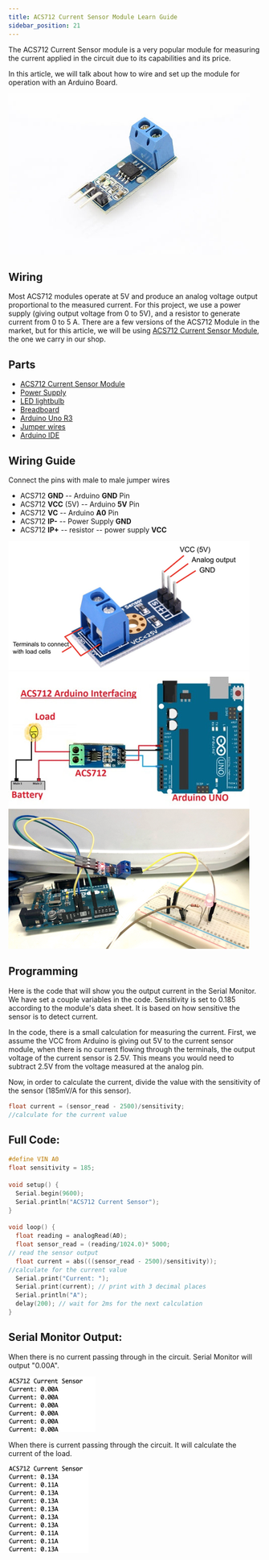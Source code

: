 ```yaml
---
title: ACS712 Current Sensor Module Learn Guide
sidebar_position: 21
---
```


The ACS712 Current Sensor module is a very popular module for measuring the current applied in the circuit due to its capabilities and its price. 

In this article, we will talk about how to wire and set up the module for operation with an Arduino Board. 

![](/img/docs/product_guide/1923_01.jpg)

## Wiring 

Most ACS712 modules operate at 5V and produce an analog voltage output proportional to the measured current. For this project, we use a power supply (giving output voltage from 0 to 5V), and a resistor to generate current from 0 to 5 A. There are a few versions of the ACS712 Module in the market, but for this article, we will be using [ACS712 Current Sensor Module](https://www.canadarobotix.com/1923), the one we carry in our shop. 

## Parts

* [ACS712 Current Sensor Module](https://www.canadarobotix.com/1923)
* [Power Supply](https://www.canadarobotix.com/2091)
* [LED lightbulb](https://www.canadarobotix.com/908)
* [Breadboard](https://www.canadarobotix.com/223)
* [Arduino Uno R3](https://www.canadarobotix.com/products/60)
* [Jumper wires](https://www.canadarobotix.com/products/922)
* [Arduino IDE](https://www.arduino.cc/en/software)


## Wiring Guide
Connect the pins with male to male jumper wires 

* ACS712 **GND** -- Arduino **GND** Pin
* ACS712 **VCC** (5V) -- Arduino **5V** Pin
* ACS712 **VC** -- Arduino **A0** Pin
* ACS712 **IP-** -- Power Supply **GND** 
* ACS712 **IP+** -- resistor -- power supply **VCC**

![](/img/docs/product_guide/1923_01.png)
![](/img/docs/product_guide/1923_02.jpg)
![](/img/docs/product_guide/1923_02.png)

## Programming 

Here is the code that will show you the output current in the Serial Monitor. We have set a couple variables in the code. Sensitivity is set to 0.185 according to the module's data sheet. It is based on how sensitive the sensor is to detect current.

In the code, there is a small calculation for measuring the current. First, we assume the VCC from Arduino is giving out 5V to the current sensor module, when there is no current flowing through the terminals, the output voltage of the current sensor is 2.5V. This means you would need to subtract 2.5V from the voltage measured at the analog pin. 

Now, in order to calculate the current, divide the value with the sensitivity of the sensor (185mV/A for this sensor). 

```c
float current = (sensor_read - 2500)/sensitivity; 
//calculate for the current value
```

## Full Code:

```c
#define VIN A0
float sensitivity = 185;

void setup() {
  Serial.begin(9600);
  Serial.println("ACS712 Current Sensor");
}

void loop() {
  float reading = analogRead(A0);
  float sensor_read = (reading/1024.0)* 5000; 
// read the sensor output  
  float current = abs(((sensor_read - 2500)/sensitivity)); 
//calculate for the current value
  Serial.print("Current: ");
  Serial.print(current); // print with 3 decimal places
  Serial.println("A");
  delay(200); // wait for 2ms for the next calculation
}
```

## Serial Monitor Output:

When there is no current passing through in the circuit. Serial Monitor will output "0.00A". 

![](/img/docs/product_guide/1923_03.png)

When there is current passing through the circuit. It will calculate the current of the load. 

![](/img/docs/product_guide/1923_04.png)